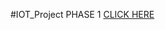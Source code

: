 #IOT_Project
PHASE 1 [CLICK HERE](https://github.com/sasikala200345/IOT_Project/blob/main/phase%201%20project.pptx)
